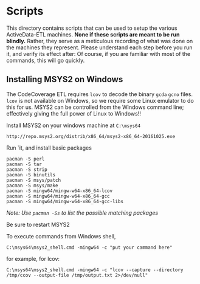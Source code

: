 
# Scripts

This directory contains scripts that can be used to setup the various ActiveData-ETL machines.  **None if these scripts are meant to be run blindly.** Rather, they serve as a meticulous recording of what was done on the machines they represent. Please understand each step before you run it, and verify its effect after: Of course, if you are familiar with most of the commands, this will go quickly.



## Installing MSYS2 on Windows

The CodeCoverage ETL requires `lcov` to decode the binary `gcda` `gcno` files. `lcov` is not available on Windows, so we require some Linux emulator to do this for us. MSYS2 can be controlled from the Windows command line; effectively giving the full power of Linux to Windows!! 


Install MSYS2 on your windows machine at `C:\msys64`

	http://repo.msys2.org/distrib/x86_64/msys2-x86_64-20161025.exe

Run `it, and install basic packages

	pacman -S perl
	pacman -S tar
	pacman -S strip
	pacman -S binutils
	pacman -S msys/patch
	pacman -S msys/make
	pacman -S mingw64/mingw-w64-x86_64-lcov
	pacman -S mingw64/mingw-w64-x86_64-gcc
	pacman -S mingw64/mingw-w64-x86_64-gcc-libs 
	
*Note: Use `pacman -Ss` to list the possible matching packages*

Be sure to restart MSYS2

To execute commands from Windows shell, 

	C:\msys64\msys2_shell.cmd -mingw64 -c "put your cammand here"

for example, for lcov:

	C:\msys64\msys2_shell.cmd -mingw64 -c "lcov --capture --directory /tmp/ccov --output-file /tmp/output.txt 2>/dev/null"




